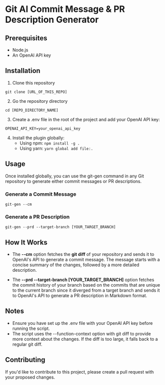 # Git AI Commit Message & PR Description Generator

## Prerequisites
- Node.js
- An OpenAI API key

## Installation
1. Clone this repository

``` git clone [URL_OF_THIS_REPO] ```

2. Go the repository directory

``` cd [REPO_DIRECTORY_NAME] ```

3. Create a .env file in the root of the project and add your OpenAI API key:

``` OPENAI_API_KEY=your_openai_api_key ```

4. Install the plugin globally:
   - Using npm:
   ``` npm install -g . ```
   - Using yarn: 
   ``` yarn global add file:. ```

## Usage
Once installed globally, you can use the git-gen command in any Git repository to generate either commit messages or PR descriptions.
### Generate a Commit Message
``` git-gen --cm ```
### Generate a PR Description
``` git-gen --prd --target-branch [YOUR_TARGET_BRANCH] ```

## How It Works
- The **--cm** option fetches the **git diff** of your repository and sends it to OpenAI's API to generate a commit message. The message starts with a concise summary of the changes, followed by a more detailed description.

- The **--prd --target-branch [YOUR_TARGET_BRANCH]** option fetches the commit history of your branch based on the commits that are unique to the current branch since it diverged from a target branch and sends it to OpenAI's API to generate a PR description in Markdown format.

## Notes
- Ensure you have set up the .env file with your OpenAI API key before running the script.
- The script uses the --function-context option with git diff to provide more context about the changes. If the diff is too large, it falls back to a regular git diff.

## Contributing
If you'd like to contribute to this project, please create a pull request with your proposed changes.
